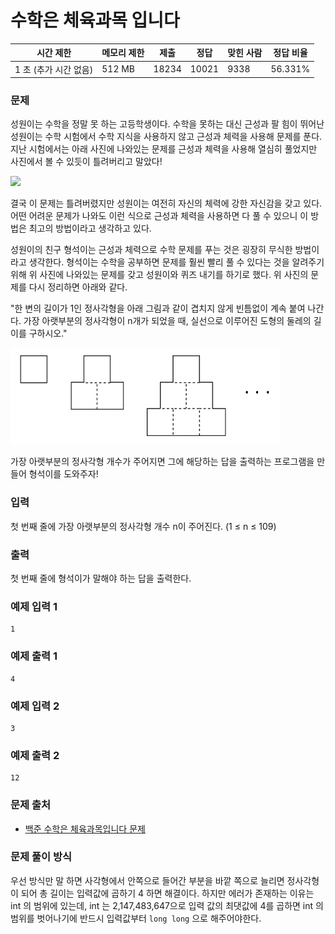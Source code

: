 # 수학은 체육과목 입니다
 
|시간 제한|	메모리 제한|	제출|	정답|	맞힌 사람|	정답 비율|
|-------------------|----------|-----|-----|------|-----------|
|1 초 (추가 시간 없음)|	512 MB|	18234|	10021|	9338|	56.331%|

### 문제

성원이는 수학을 정말 못 하는 고등학생이다. 수학을 못하는 대신 근성과 팔 힘이 뛰어난 성원이는 수학 시험에서 수학 지식을 사용하지 않고 근성과 체력을 사용해 문제를 푼다. 지난 시험에서는 아래 사진에 나와있는 문제를 근성과 체력을 사용해 열심히 풀었지만 사진에서 볼 수 있듯이 틀려버리고 말았다!

<img src="./사진.png">

결국 이 문제는 틀려버렸지만 성원이는 여전히 자신의 체력에 강한 자신감을 갖고 있다. 어떤 어려운 문제가 나와도 이런 식으로 근성과 체력을 사용하면 다 풀 수 있으니 이 방법은 최고의 방법이라고 생각하고 있다.

성원이의 친구 형석이는 근성과 체력으로 수학 문제를 푸는 것은 굉장히 무식한 방법이라고 생각한다. 형석이는 수학을 공부하면 문제를 훨씬 빨리 풀 수 있다는 것을 알려주기 위해 위 사진에 나와있는 문제를 갖고 성원이와 퀴즈 내기를 하기로 했다. 위 사진의 문제를 다시 정리하면 아래와 같다.

"한 변의 길이가 1인 정사각형을 아래 그림과 같이 겹치지 않게 빈틈없이 계속 붙여 나간다. 가장 아랫부분의 정사각형이 n개가 되었을 때, 실선으로 이루어진 도형의 둘레의 길이를 구하시오."

<img src="./피라미드.png">

가장 아랫부분의 정사각형 개수가 주어지면 그에 해당하는 답을 출력하는 프로그램을 만들어 형석이를 도와주자!

### 입력

첫 번째 줄에 가장 아랫부분의 정사각형 개수 n이 주어진다. (1 ≤ n ≤ 109)

### 출력

첫 번째 줄에 형석이가 말해야 하는 답을 출력한다.

### 예제 입력 1 

```
1
```

### 예제 출력 1 

```
4
```

### 예제 입력 2 

```
3
```

### 예제 출력 2 

```
12
```

### 문제 출처

- [백준 수학은 체육과목입니다 문제](https://www.acmicpc.net/problem/15894)

### 문제 풀이 방식

우선 방식만 말 하면 사각형에서 안쪽으로 들어간 부분을 바깥 쪽으로 늘리면 정사각형이 되어 총 길이는 입력값에 곱하기 4 하면 해결이다.
하지만 에러가 존재하는 이유는 int 의 범위에 있는데, int 는 2,147,483,647으로 입력 값의 최댓값에 4를 곱하면 int 의 범위를 벗어나기에 반드시 입력값부터 `long long` 으로 해주어야한다.

